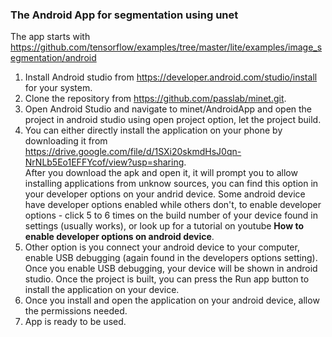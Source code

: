 ### The Android App for segmentation using unet
The app starts with https://github.com/tensorflow/examples/tree/master/lite/examples/image_segmentation/android 


1. Install Android studio from https://developer.android.com/studio/install for your system.
2. Clone the repository from https://github.com/passlab/minet.git.
3. Open Android Studio and navigate to minet/AndroidApp and open the project in android studio using open project option, let the project build.
4. You can either directly install the application on your phone by downloading it from https://drive.google.com/file/d/1SXi20skmdHsJ0qn-NrNLb5Eo1EFFYcof/view?usp=sharing. \
   After you download the apk and open it, it will prompt you to allow installing applications from unknow sources, you can find this option in your developer options on your        andrid device. Some android device have developer options enabled while others don't, to enable developer options - click 5 to 6 times on the build number of your device found in settings (usually works), or look up for a tutorial on youtube **How to enable developer options on android device**. 
5. Other option is you connect your android device to your computer, enable USB debugging (again found in the developers options setting). Once you enable USB debugging, your device will be shown in android studio. Once the project is built, you can press the Run app button to install the application on your device.
6. Once you install and open the application on your android device, allow the permissions needed. 
7. App is ready to be used.

